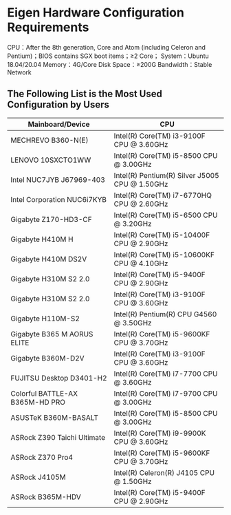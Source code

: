 # Eigen Hardware Configuration Requirements
CPU：After the 8th generation, Core and Atom (including Celeron and Pentium)；BIOS contains SGX boot items；≥2 Core；
System：Ubuntu 18.04/20.04
Memory：4G/Core
Disk Space：≥200G
Bandwidth：Stable Network

## The Following List is the Most Used Configuration by Users

| Mainboard/Device  			  | CPU      						   			   |
| ------------------------------- | ---------------------------------------------- |
| MECHREVO B360-N(E)			  | Intel(R) Core(TM) i3-9100F CPU @ 3.60GHz       |
| LENOVO 10SXCTO1WW				  | Intel(R) Core(TM) i5-8500 CPU @ 3.00GHz        |
| Intel NUC7JYB J67969-403 		  | Intel(R) Pentium(R) Silver J5005 CPU @ 1.50GHz |
| Intel Corporation NUC6i7KYB 	  | Intel(R) Core(TM) i7-6770HQ CPU @ 2.60GHz      |
| Gigabyte Z170-HD3-CF			  | Intel(R) Core(TM) i5-6500 CPU @ 3.20GHz        |
| Gigabyte H410M H                | Intel(R) Core(TM) i5-10400F CPU @ 2.90GHz 	   |
| Gigabyte H410M DS2V	          | Intel(R) Core(TM) i5-10600KF CPU @ 4.10GHz     |
| Gigabyte H310M S2 2.0 		  | Intel(R) Core(TM) i5-9400F CPU @ 2.90GHz       |
| Gigabyte H310M S2 2.0			  | Intel(R) Core(TM) i3-9100F CPU @ 3.60GHz       |
| Gigabyte H110M-S2				  | Intel(R) Pentium(R) CPU G4560 @ 3.50GHz        |
| Gigabyte B365 M AORUS ELITE 	  | Intel(R) Core(TM) i5-9600KF CPU @ 3.70GHz      |
| Gigabyte B360M-D2V			  | Intel(R) Core(TM) i3-9100F CPU @ 3.60GHz       |
| FUJITSU Desktop D3401-H2		  | Intel(R) Core(TM) i7-7700 CPU @ 3.60GHz        |
| Colorful BATTLE-AX B365M-HD PRO | Intel(R) Core(TM) i7-9700 CPU @ 3.00GHz        |
| ASUSTeK B360M-BASALT 			  | Intel(R) Core(TM) i5-8500 CPU @ 3.00GHz        |
| ASRock Z390 Taichi Ultimate 	  | Intel(R) Core(TM) i9-9900K CPU @ 3.60GHz       |
| ASRock Z370 Pro4 				  | Intel(R) Core(TM) i5-9600KF CPU @ 3.70GHz      |
| ASRock J4105M 				  | Intel(R) Celeron(R) J4105 CPU @ 1.50GHz        |
| ASRock B365M-HDV				  | Intel(R) Core(TM) i5-9400F CPU @ 2.90GHz       |